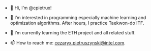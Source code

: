 - 👋 Hi, I’m @cpietrux!

- 👀 I’m interested in programming especially machine learning and optimization algorithms. After hours, I practice Taekwon-do ITF.

- 🌱 I’m currently learning the ETH project and all related stuff.

- 📫 How to reach me: cezaryx.pietruszynski@intel.com.
